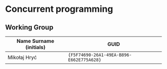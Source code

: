 # Concurrent programming

## Working Group

| Name Surname (initials) | GUID                                     |
| ----------------------- | ---------------------------------------- |
| Mikołaj Hryć            | `{F5F74690-26A1-49EA-B896-E662E775A628}` |
